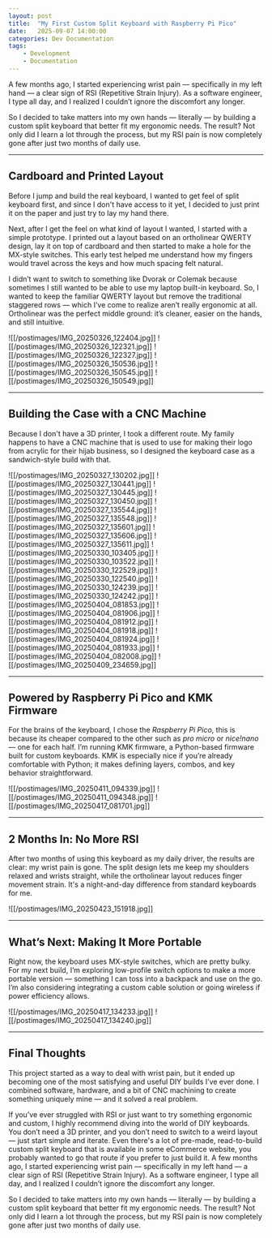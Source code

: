 ```yaml
---
layout: post
title:  "My First Custom Split Keyboard with Raspberry Pi Pico"
date:   2025-09-07 14:00:00
categories: Dev Documentation
tags:
    - Development
    - Documentation
---
```


A few months ago, I started experiencing wrist pain — specifically in my left
hand — a clear sign of RSI (Repetitive Strain Injury). As a software engineer,
I type all day, and I realized I couldn’t ignore the discomfort any longer.

So I decided to take matters into my own hands — literally — by building a
custom split keyboard that better fit my ergonomic needs. The result? Not only
did I learn a lot through the process, but my RSI pain is now completely gone
after just two months of daily use.

---

## Cardboard and Printed Layout

Before I jump and build the real keyboard, I wanted to get feel of split
keyboard first, and since I don't have access to it yet, I decided to just
print it on the paper and just try to lay my hand there.

Next, after I get the feel on what kind of layout I wanted, I started with a
simple prototype. I printed out a layout based on an ortholinear QWERTY design,
lay it on top of cardboard and then started to make a hole for the MX-style
switches. This early test helped me understand how my fingers would travel
across the keys and how much spacing felt natural.

I didn’t want to switch to something like Dvorak or Colemak because sometimes I
still wanted to be able to use my laptop built-in keyboard. So, I wanted to
keep the familiar QWERTY layout but remove the traditional staggered rows —
which I’ve come to realize aren’t really ergonomic at all. Ortholinear was the
perfect middle ground: it’s cleaner, easier on the hands, and still intuitive.

![[/postimages/IMG_20250326_122404.jpg]]
![[/postimages/IMG_20250326_122321.jpg]]
![[/postimages/IMG_20250326_122327.jpg]]
![[/postimages/IMG_20250326_150536.jpg]]
![[/postimages/IMG_20250326_150545.jpg]]
![[/postimages/IMG_20250326_150549.jpg]]

---

## Building the Case with a CNC Machine

Because I don't have a 3D printer, I took a different route. My family happens
to have a CNC machine that is used to use for making their logo from acrylic
for their hijab business, so I designed the keyboard case as a sandwich-style
build with that.

![[/postimages/IMG_20250327_130202.jpg]]
![[/postimages/IMG_20250327_130441.jpg]]
![[/postimages/IMG_20250327_130445.jpg]]
![[/postimages/IMG_20250327_130450.jpg]]
![[/postimages/IMG_20250327_135544.jpg]]
![[/postimages/IMG_20250327_135548.jpg]]
![[/postimages/IMG_20250327_135601.jpg]]
![[/postimages/IMG_20250327_135606.jpg]]
![[/postimages/IMG_20250327_135611.jpg]]
![[/postimages/IMG_20250330_103405.jpg]]
![[/postimages/IMG_20250330_103522.jpg]]
![[/postimages/IMG_20250330_122529.jpg]]
![[/postimages/IMG_20250330_122540.jpg]]
![[/postimages/IMG_20250330_124239.jpg]]
![[/postimages/IMG_20250330_124242.jpg]]
![[/postimages/IMG_20250404_081853.jpg]]
![[/postimages/IMG_20250404_081906.jpg]]
![[/postimages/IMG_20250404_081912.jpg]]
![[/postimages/IMG_20250404_081918.jpg]]
![[/postimages/IMG_20250404_081924.jpg]]
![[/postimages/IMG_20250404_081933.jpg]]
![[/postimages/IMG_20250404_082008.jpg]]
![[/postimages/IMG_20250409_234659.jpg]]

---

## Powered by Raspberry Pi Pico and KMK Firmware

For the brains of the keyboard, I chose the *Raspberry Pi Pico*, this is
because its cheaper compared to the other such as *pro micro* or *nice!nano* —
one for each half. I’m running KMK firmware, a Python-based firmware built for
custom keyboards. KMK is especially nice if you’re already comfortable with
Python; it makes defining layers, combos, and key behavior straightforward.

![[/postimages/IMG_20250411_094339.jpg]]
![[/postimages/IMG_20250411_094348.jpg]]
![[/postimages/IMG_20250417_081701.jpg]]

---

## 2 Months In: No More RSI

After two months of using this keyboard as my daily driver, the results are
clear: my wrist pain is gone. The split design lets me keep my shoulders
relaxed and wrists straight, while the ortholinear layout reduces finger
movement strain. It's a night-and-day difference from standard keyboards for
me.

![[/postimages/IMG_20250423_151918.jpg]]

---

## What’s Next: Making It More Portable

Right now, the keyboard uses MX-style switches, which are pretty bulky. For my
next build, I’m exploring low-profile switch options to make a more portable
version — something I can toss into a backpack and use on the go. I’m also
considering integrating a custom cable solution or going wireless if power
efficiency allows.

![[/postimages/IMG_20250417_134233.jpg]]
![[/postimages/IMG_20250417_134240.jpg]]

---

## Final Thoughts

This project started as a way to deal with wrist pain, but it ended up becoming
one of the most satisfying and useful DIY builds I’ve ever done. I combined
software, hardware, and a bit of CNC machining to create something uniquely
mine — and it solved a real problem.

If you’ve ever struggled with RSI or just want to try something ergonomic and
custom, I highly recommend diving into the world of DIY keyboards. You don’t
need a 3D printer, and you don’t need to switch to a weird layout — just start
simple and iterate. Even there's a lot of pre-made, read-to-build custom split
keyboard that is available in some eCommerce website, you probably wanted to go
that route if you prefer to just build it. A few months ago, I started
experiencing wrist pain — specifically in my left hand — a clear sign of RSI
(Repetitive Strain Injury). As a software engineer, I type all day, and I
realized I couldn’t ignore the discomfort any longer.

So I decided to take matters into my own hands — literally — by building a
custom split keyboard that better fit my ergonomic needs. The result? Not only
did I learn a lot through the process, but my RSI pain is now completely gone
after just two months of daily use.

